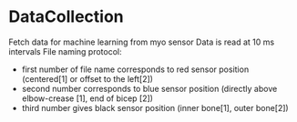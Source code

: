 # DataCollection
Fetch data for machine learning from myo sensor
Data is read at 10 ms intervals
File naming protocol:
- first number of file name corresponds to red sensor position (centered[1] or offset to the left[2])
- second number corresponds to blue sensor position (directly above elbow-crease [1], end of bicep [2])
- third number gives black sensor position (inner bone[1], outer bone[2])